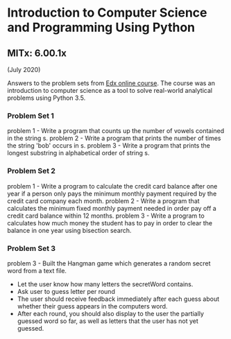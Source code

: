 # Introduction to Computer Science and Programming Using Python
## MITx: 6.00.1x
(July 2020)

Answers to the problem sets from [Edx online course](https://www.edx.org/course/introduction-to-computer-science-and-programming-7).
The course was an introduction to computer science as a tool to solve real-world analytical problems using Python 3.5.


### Problem Set 1

problem 1 - Write a program that counts up the number of vowels contained in the string s.
problem 2 - Write a program that prints the number of times the string 'bob' occurs in s. 
problem 3 - Write a program that prints the longest substring in alphabetical order of string s.

### Problem Set 2

problem 1 - Write a program to calculate the credit card balance after one year if a person only pays the minimum monthly payment required by the credit card company each month.
problem 2 - Write a program that calculates the minimum fixed monthly payment needed in order pay off a credit card balance within 12 months. 
problem 3 - Write a program to calculates how much money the student has to pay in order to clear the balance in one year using bisection search.

### Problem Set 3

problem 3 - Built the Hangman game which generates a random secret word from a text file. 
- Let the user know how many letters the secretWord contains.
- Ask user to guess letter per round
- The user should receive feedback immediately after each guess about whether their guess appears in the computers word.
- After each round, you should also display to the user the partially guessed word so far, as well as letters that the user has not yet guessed.


